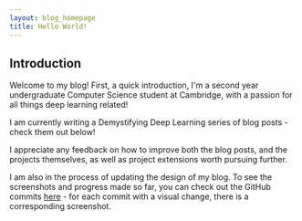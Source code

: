 ```yaml
---
layout: blog_homepage
title: Hello World!
---
```

## Introduction
Welcome to my blog! First, a quick introduction, I'm a second year undergraduate Computer Science student at Cambridge, with a passion for 
all things deep learning related! 

I am currently writing a Demystifying Deep Learning series of blog posts - check them out below!

I appreciate any feedback on how to improve both the blog posts, and the projects themselves, as well as project extensions worth 
pursuing further. 

I am also in the process of updating the design of my blog. To see the screenshots and progress made so far, you can check out the GitHub commits 
<a href="https://github.com/mukul-rathi/mukul-rathi.github.io">here</a> - for each commit with a visual change, there
is a corresponding screenshot. 
